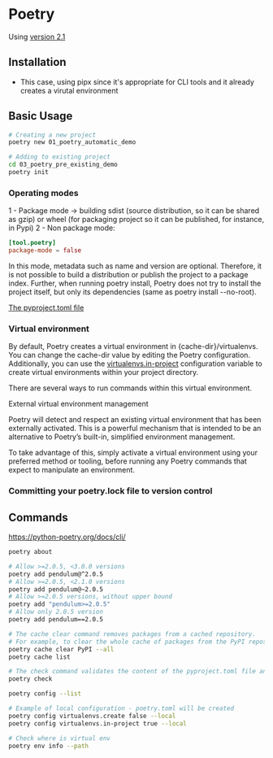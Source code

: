 # Poetry 

Using [version 2.1](https://python-poetry.org/docs)

## Installation
- This case, using pipx since it's appropriate for CLI tools and it already creates a virutal environment

## Basic Usage
```bash
# Creating a new project
poetry new 01_poetry_automatic_demo

# Adding to existing project
cd 03_poetry_pre_existing_demo
poetry init

```
### Operating modes
1 - Package mode -> building sdist (source distribution, so it can be shared as gzip) or wheel (for packaging project so it can be published, for instance, in Pypi)
2 - Non package mode:
```toml
[tool.poetry]
package-mode = false
```
In this mode, metadata such as name and version are optional. Therefore, it is not possible to build a distribution or publish the project to a package index. Further, when running poetry install, Poetry does not try to install the project itself, but only its dependencies (same as poetry install --no-root).

[The pyproject.toml file](https://python-poetry.org/docs/pyproject/)

### Virtual environment
By default, Poetry creates a virtual environment in {cache-dir}/virtualenvs. You can change the cache-dir value by editing the Poetry configuration. Additionally, you can use the [virtualenvs.in-project](https://python-poetry.org/docs/configuration/#virtualenvsin-project) configuration variable to create virtual environments within your project directory.

There are several ways to run commands within this virtual environment.

External virtual environment management

Poetry will detect and respect an existing virtual environment that has been externally activated. This is a powerful mechanism that is intended to be an alternative to Poetry’s built-in, simplified environment management.

To take advantage of this, simply activate a virtual environment using your preferred method or tooling, before running any Poetry commands that expect to manipulate an environment.


### Committing your poetry.lock file to version control


## Commands
https://python-poetry.org/docs/cli/

```bash
poetry about

# Allow >=2.0.5, <3.0.0 versions
poetry add pendulum@^2.0.5
# Allow >=2.0.5, <2.1.0 versions
poetry add pendulum@~2.0.5
# Allow >=2.0.5 versions, without upper bound
poetry add "pendulum>=2.0.5"
# Allow only 2.0.5 version
poetry add pendulum==2.0.5

# The cache clear command removes packages from a cached repository.
# For example, to clear the whole cache of packages from the PyPI repository, run:
poetry cache clear PyPI --all
poetry cache list

# The check command validates the content of the pyproject.toml file and its consistency with the poetry.lock file. It returns a detailed report if there are any errors.
poetry check

poetry config --list

# Example of local configuration - poetry.toml will be created
poetry config virtualenvs.create false --local
poetry config virtualenvs.in-project true --local

# Check where is virtual env
poetry env info --path
```


